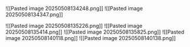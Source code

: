 ![[Pasted image 20250508134248.png]]
![[Pasted image 20250508134347.png]]

![[Pasted image 20250508135226.png]]
![[Pasted image 20250508135414.png]]
![[Pasted image 20250508135825.png]]
![[Pasted image 20250508140118.png]]
![[Pasted image 20250508140138.png]]